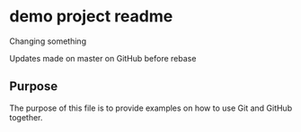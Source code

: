 # demo project readme

Changing something

Updates made on master on GitHub before rebase

## Purpose

The purpose of this file is to provide examples
on how to use Git and GitHub together.